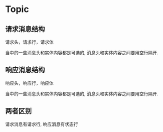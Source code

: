 # Topic

## 请求消息结构

请求头，请求行，请求体

当中的一些消息头和实体内容都是可选的, 消息头和实体内容之间要用空行隔开.

## 响应消息结构

响应头，响应行，响应体

当中的一些消息头和实体内容都是可选的, 消息头和实体内容之间要用空行隔开.

## 两者区别

请求消息有请求行, 响应消息有状态行
